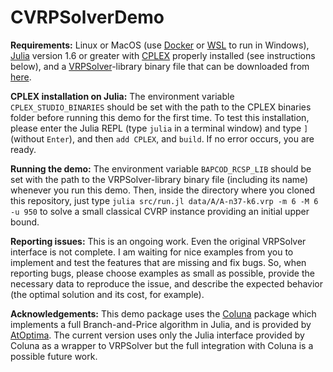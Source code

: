 # CVRPSolverDemo

**Requirements:** Linux or MacOS (use [Docker](https://www.docker.com) or [WSL](https://learn.microsoft.com/en-gb/windows/wsl/) to run in Windows), [Julia](https://julialang.org) version 1.6 or greater with [CPLEX](https://www.ibm.com/br-pt/products/ilog-cplex-optimization-studio) properly installed (see instructions below), and a [VRPSolver](https://vrpsolver.math.u-bordeaux.fr)-library binary file that can be downloaded from [here](https://drive.google.com/drive/folders/15hRXyZljTOQJVGqNQnhrEpgjGxcP41V5?usp=sharing).

**CPLEX installation on Julia:** The environment variable `CPLEX_STUDIO_BINARIES` should be set with the path to the CPLEX binaries folder before running this demo for the first time. To test this installation, please enter the Julia REPL (type `julia` in a terminal window) and type `]` (without `Enter`), and then `add CPLEX`, and `build`. If no error occurs, you are ready.

**Running the demo:** The environment variable `BAPCOD_RCSP_LIB` should be set with the path to the VRPSolver-library binary file (including its name) whenever you run this demo. Then, inside the directory where you cloned this repository, just type `julia src/run.jl data/A/A-n37-k6.vrp -m 6 -M 6 -u 950` to solve a small classical CVRP instance providing an initial upper bound.

**Reporting issues:** This is an ongoing work. Even the original VRPSolver interface is not complete. I am waiting for nice examples from you to implement and test the features that are missing and fix bugs. So, when reporting bugs, please choose examples as small as possible, provide the necessary data to reproduce the issue, and describe the expected behavior (the optimal solution and its cost, for example).

**Acknowledgements:** This demo package uses the [Coluna](https://github.com/atoptima/Coluna.jl) package which implements a full Branch-and-Price algorithm in Julia, and is provided by [AtOptima](https://atoptima.com). The current version uses only the Julia interface provided by Coluna as a wrapper to VRPSolver but the full integration with Coluna is a possible future work.
